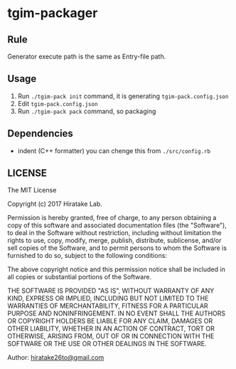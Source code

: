 # tgim-packager

## Rule

Generator execute path is the same as Entry-file path.

## Usage

1. Run `./tgim-pack init` command, it is generating `tgim-pack.config.json`
2. Edit `tgim-pack.config.json`
3. Run `./tgim-pack pack` command, so packaging

## Dependencies

- indent (C++ formatter)
  you can chenge this from `./src/config.rb`

LICENSE
-------

The MIT License

Copyright (c) 2017 Hiratake Lab.

Permission is hereby granted, free of charge, to any person obtaining a copy of this software and associated documentation files (the "Software"), to deal in the Software without restriction, including without limitation the rights to use, copy, modify, merge, publish, distribute, sublicense, and/or sell copies of the Software, and to permit persons to whom the Software is furnished to do so, subject to the following conditions:

The above copyright notice and this permission notice shall be included in all copies or substantial portions of the Software.

THE SOFTWARE IS PROVIDED "AS IS", WITHOUT WARRANTY OF ANY KIND, EXPRESS OR IMPLIED, INCLUDING BUT NOT LIMITED TO THE WARRANTIES OF MERCHANTABILITY, FITNESS FOR A PARTICULAR PURPOSE AND NONINFRINGEMENT. IN NO EVENT SHALL THE AUTHORS OR COPYRIGHT HOLDERS BE LIABLE FOR ANY CLAIM, DAMAGES OR OTHER LIABILITY, WHETHER IN AN ACTION OF CONTRACT, TORT OR OTHERWISE, ARISING FROM, OUT OF OR IN CONNECTION WITH THE SOFTWARE OR THE USE OR OTHER DEALINGS IN THE SOFTWARE.

Author: hiratake26to@gmail.com
